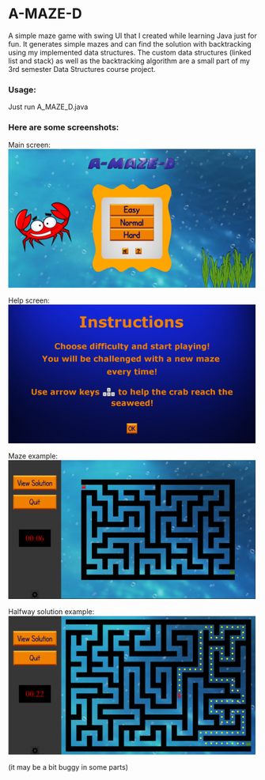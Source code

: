 # A-MAZE-D
A simple maze game with swing UI that I created while learning Java just for fun. 
It generates simple mazes and can find the solution with backtracking using my implemented data structures. 
The custom data structures (linked list and stack) as well as the backtracking algorithm are a small part of my 3rd semester Data Structures course project.

### Usage:
Just run A_MAZE_D.java

### Here are some screenshots:

Main screen: \
<img src="./main_screenshot.png" width="500" height="281">

Help screen: \
<img src="./help_screenshot.png" width="500" height="281">

Maze example: \
<img src="./maze_screenshot.png" width="500" height="281">

Halfway solution example: \
<img src="./solution_screenshot.png" width="500" height="281">

(it may be a bit buggy in some parts)
